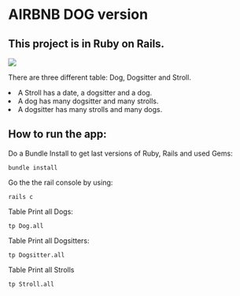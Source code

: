 # AIRBNB DOG version

## This project is in Ruby on Rails. 

<p align:center><img src="https://www.fidanimo.com/assets/actualities/000/154/large/dog-sitter.jpg"></p>

<p>There are three different table: Dog, Dogsitter and Stroll.   

<li>A Stroll has a date, a dogsitter and a dog.</li>   

<li>A dog has many dogsitter and many strolls.  </li>

<li>A dogsitter has many strolls and many dogs.</li></p>

## How to run the app:

<p>Do a Bundle Install to get last versions of Ruby, Rails and used Gems:</p>

```bundle install```

<p>Go the the rail console by using:</p>

```rails c```

<p>Table Print all Dogs: </p>

```tp Dog.all```

<p>Table Print all Dogsitters: </p>

```tp Dogsitter.all```

<p>Table Print all Strolls</p>

```tp Stroll.all```
